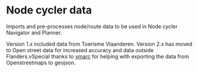 # Node cycler data
Imports and pre-processes node/route data to be used in Node cycler Navigator and Planner.

Version 1.x included data from Toerisme Vlaanderen. Version 2.x has moved to Open street data for increased accuracy
and data outside Flanders.vSpecial thanks to [vmarc](https://github.com/vmarc) for helping with exporting the data from
Openstreetmaps to geojson.
